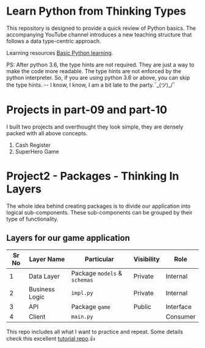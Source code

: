 # Learn Python from Thinking Types

This repository is designed to provide a quick review of Python basics. The accompanying YouTube channel introduces a new teaching structure that follows a data type-centric approach.

Learning resources [Basic Python learning](https://www.youtube.com/watch?v=jH85McHenvw).

PS: After python 3.6, the type hints are not required. They are just a way to make the code more readable. The type hints are not enforced by the python interpreter. So, if you are using python 3.6 or above, you can skip the type hints. -- I know, I know, I am a bit late to the party.¯\_(ツ)\_/¯

# Projects in part-09 and part-10

I built two projects and overthought they look simple, they are densely packed with all above concepts.

1. Cash Register
2. SuperHero Game

# Project2 - Packages - Thinking In Layers

The whole idea behind creating packages is to divide our application into logical sub-components.
These sub-components can be grouped by their type of functionality.

## Layers for our game application

| Sr No | Layer Name     | Particular                   | Visibility | Role      |
| ----- | -------------- | ---------------------------- | ---------- | --------- |
| 1     | Data Layer     | Package `models` & `schemas` | Private    | Internal  |
| 2     | Business Logic | `impl.py`                    | Private    | Internal  |
| 3     | API            | Package `game`               | Public     | Interface |
| 4     | Client         | `main.py`                    |            | Consumer  |

This repo includes all what I want to practice and repeat. Some details check this excellent [tutorial repo](https://github.com/octallium/modern-python-101).👍
